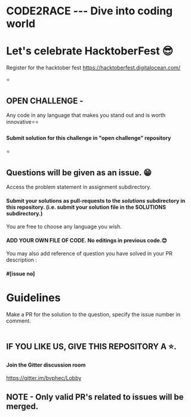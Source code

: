 # CODE2RACE --- Dive into coding world 
# Let's celebrate HacktoberFest 😎
Register for the hacktober fest https://hacktoberfest.digitalocean.com/

⭐
## OPEN CHALLENGE - 
Any code in any language that makes you stand out and is worth innovative⭐⭐

#### Submit solution for this challenge in "open challenge" repository
⭐

## Questions will be given as an issue. 😁
Access the problem statement in assignment subdirectory.


#### Submit your solutions as pull-requests to the *solutions* subdirectory in this repository. (i.e. submit your solution file in the SOLUTIONS subdirectory.)
You are free to choose any language you wish. <br> 
#### ADD YOUR OWN FILE OF CODE. No editings in previous code.😊
You may also add reference of question you have solved in your PR description : 
####  #[issue no] 

Guidelines
==========

Make a PR for the solution to the question, specify the issue number in comment.
<br><br>

## IF YOU LIKE US, GIVE THIS REPOSITORY A ⭐.
#### Join the Gitter discussion room  <br>
https://gitter.im/bvphec/Lobby

## NOTE - Only valid PR's related to issues will be merged.
